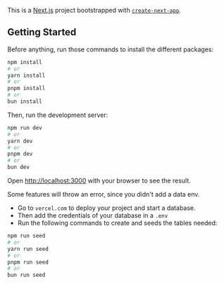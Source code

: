 This is a [Next.js](https://nextjs.org/) project bootstrapped with [`create-next-app`](https://github.com/vercel/next.js/tree/canary/packages/create-next-app).

## Getting Started
Before anything, run those commands to install the different packages:

```bash
npm install
# or
yarn install
# or
pnpm install
# or
bun install
```

Then, run the development server:

```bash
npm run dev
# or
yarn dev
# or
pnpm dev
# or
bun dev
```

Open [http://localhost:3000](http://localhost:3000) with your browser to see the result.


Some features will throw an error, since you didn't add a data env.
- Go to `vercel.com` to deploy your project and start a database. 
- Then add the credentials of your database in a `.env`
- Run the following commands to create and seeds the tables needed:


```bash
npm run seed
# or
yarn run seed
# or
pnpm run seed
# or
bun run seed
```
